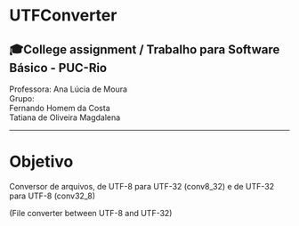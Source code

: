 # UTFConverter
🎓College assignment / Trabalho para Software Básico - PUC-Rio
---
Professora: Ana Lúcia de Moura<br/>
Grupo: <br/>
Fernando Homem da Costa<br/>
Tatiana de Oliveira Magdalena

---
# Objetivo
Conversor de arquivos, de UTF-8 para UTF-32 (conv8_32) e de UTF-32 para UTF-8 (conv32_8)

(File converter between UTF-8 and UTF-32)
